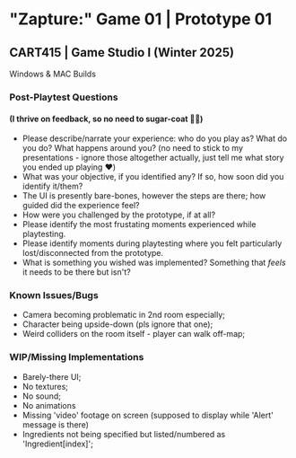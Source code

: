 # "Zapture:" Game 01 | Prototype 01
## CART415 | Game Studio I (Winter 2025)
Windows & MAC Builds
### Post-Playtest Questions
#### (I thrive on feedback, so no need to sugar-coat 🧂✨)
- Please describe/narrate your experience: who do you play as? What do you do? What happens around you? (no need to stick to my presentations - ignore those altogether actually, just tell me what story you ended up playing ❤️)
- What was your objective, if you identified any? If so, how soon did you identify it/them?
- The UI is presently bare-bones, however the steps are there; how guided did the experience feel?
- How were you challenged by the prototype, if at all?
- Please identify the most frustating moments experienced while playtesting.
- Please identify moments during playtesting where you felt particularly lost/disconnected from the prototype.
- What is something you wished was implemented? Something that _feels_ it needs to be there but isn't?

### Known Issues/Bugs
- Camera becoming problematic in 2nd room especially;
- Character being upside-down (pls ignore that one);
- Weird colliders on the room itself - player can walk off-map;

### WIP/Missing Implementations
- Barely-there UI;
- No textures;
- No sound;
- No animations
- Missing 'video' footage on screen (supposed to display while 'Alert' message is there)
- Ingredients not being specified but listed/numbered as 'Ingredient[index]';


